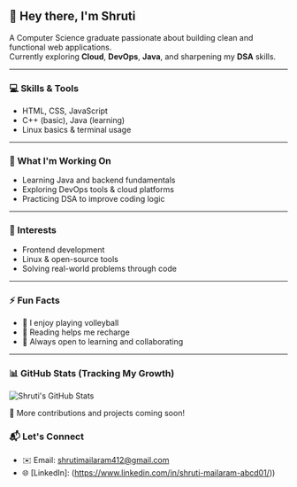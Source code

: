 ## 👋 Hey there, I'm Shruti

A Computer Science graduate passionate about building clean and functional web applications.  
Currently exploring **Cloud**, **DevOps**, **Java**, and sharpening my **DSA** skills.

---

### 💻 Skills & Tools

- HTML, CSS, JavaScript  
- C++ (basic), Java (learning)  
- Linux basics & terminal usage

---

### 🌱 What I'm Working On

- Learning Java and backend fundamentals  
- Exploring DevOps tools & cloud platforms  
- Practicing DSA to improve coding logic

---

### 🎯 Interests

- Frontend development  
- Linux & open-source tools  
- Solving real-world problems through code

---

### ⚡ Fun Facts

- 🏐 I enjoy playing volleyball  
- 📖 Reading helps me recharge  
- 🤝 Always open to learning and collaborating

---
### 📊 GitHub Stats (Tracking My Growth)

![Shruti's GitHub Stats]((https://github-readme-stats.vercel.app/api?username=shruti-mailaram&show_icons=true&theme=radical))

🚧 More contributions and projects coming soon!

### 📬 Let's Connect

- ✉️ Email: shrutimailaram412@gmail.com 
- 🌐 [LinkedIn]: (https://www.linkedin.com/in/shruti-mailaram-abcd01/))
